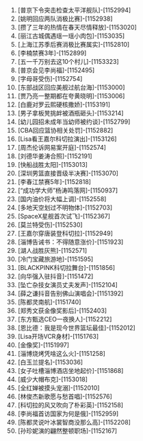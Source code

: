 
1. [普京下令突击检查太平洋舰队]-[1152994]
1. [姚明回应两队消极比赛]-[1152938]
1. [攒了三年的热情在春天尽情释放]-[1153020]
1. [丽江古城偶遇瑶一瑶小肉包]-[1153035]
1. [上海江苏季后赛消极比赛属实]-[1152810]
1. [李楠禁赛3年]-[1152899]
1. [五一千万别去这10个村儿]-[1153323]
1. [普京会见李尚福]-[1152495]
1. [字母哥受伤]-[1152754]
1. [东部战区回应美舰过航台海]-[1153000]
1. [贾乃亮一整期都在夸黄晓明]-[1153006]
1. [白鹿对罗云熙硬核撒娇]-[1153191]
1. [男子拿板凳挑衅被酒瓶砸头]-[1153214]
1. [幼儿园招未成年当幼师被约谈]-[1152799]
1. [CBA回应篮协相关处罚]-[1152882]
1. [Lisa看王嘉尔科切拉演出]-[1153126]
1. [周杰伦诉网易案开庭]-[1152574]
1. [刘德华姜涛合照]-[1152191]
1. [快船战胜太阳]-[1153013]
1. [深圳男篮直接晋级半决赛]-[1153070]
1. [李春江禁赛5年]-[1152818]
1. [“成功学大师”杨涛鸣落网]-[1150937]
1. [国内油价将大幅上调]-[1152558]
1. [多地天空划过不明物体]-[1152703]
1. [SpaceX星舰首次试飞]-[1152367]
1. [莫兰特受伤]-[1152530]
1. [王嘉尔穿唐装登科切拉]-[1152949]
1. [淄博告诫书：不得随意涨价]-[1151923]
1. [湖人战胜灰熊]-[1152571]
1. [冷门宝藏旅游地]-[1151595]
1. [BLACKPINK科切拉舞台]-[1151856]
1. [向华强入驻抖音]-[1151472]
1. [坠亡杂技女演员丈夫发声]-[1152104]
1. [薛之谦抖音告别佛山演唱会]-[1151392]
1. [陈都灵南航]-[1151740]
1. [郑秀文获金像奖影后]-[1152403]
1. [东方甄选CEO一夜换人]-[1152212]
1. [恩比德：我是现今世界篮坛最佳]-[1152012]
1. [Lisa开场VCR身材]-[1151763]
1. [金像奖]-[1151997]
1. [淄博烧烤凭啥这么火]-[1151258]
1. [白玉兰提名]-[1153036]
1. [女子吐槽淄博酒店坐地起价]-[1151868]
1. [威少大帽布克]-[1153018]
1. [全红婵被摸头宠溺]-[1152010]
1. [林俊杰新歌愿与愁首唱]-[1152576]
1. [科切拉的风又吹向了朴彩英]-[1152158]
1. [李尚福首访国家为何是俄]-[1152959]
1. [陈都灵说叶冰裳智商没那么高]-[1152208]
1. [孙珍妮演的翩然整顿职场]-[1152167]